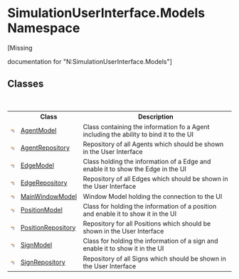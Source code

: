 # SimulationUserInterface.Models Namespace
 

\[Missing <summary> documentation for "N:SimulationUserInterface.Models"\]


## Classes
&nbsp;<table><tr><th></th><th>Class</th><th>Description</th></tr><tr><td>![Public class](media/pubclass.gif "Public class")</td><td><a href="6c29b917-c02a-75f0-1c61-b233fbcd175b">AgentModel</a></td><td>
Class containing the information fo a Agent including the ability to bind it to the UI</td></tr><tr><td>![Public class](media/pubclass.gif "Public class")</td><td><a href="46387967-c468-40a8-9904-13f25d58f794">AgentRepository</a></td><td>
Repository of all Agents which should be shown in the User Interface</td></tr><tr><td>![Public class](media/pubclass.gif "Public class")</td><td><a href="bdd3bb41-78af-06cb-96ea-1908376a08fe">EdgeModel</a></td><td>
Class holding the information of a Edge and enable it to show the Edge in the UI</td></tr><tr><td>![Public class](media/pubclass.gif "Public class")</td><td><a href="61d334d6-64cc-9550-6916-d36463f3b5d3">EdgeRepository</a></td><td>
Repository of all Edges which should be shown in the User Interface</td></tr><tr><td>![Public class](media/pubclass.gif "Public class")</td><td><a href="0ad81cde-afed-7d9b-27be-25a89dfc0643">MainWindowModel</a></td><td>
Window Model holding the connection to the UI</td></tr><tr><td>![Public class](media/pubclass.gif "Public class")</td><td><a href="b1a3086b-541e-a9a7-af92-5568e801e2db">PositionModel</a></td><td>
Class for holding the information of a position and enable it to show it in the UI</td></tr><tr><td>![Public class](media/pubclass.gif "Public class")</td><td><a href="bd60b5cd-2ccb-ed4c-9f42-a30ca4d5e5fd">PositionRepository</a></td><td>
Repository for all Positions which should be shown in the User Interface</td></tr><tr><td>![Public class](media/pubclass.gif "Public class")</td><td><a href="37b6e875-b324-8274-64fb-1596956953e6">SignModel</a></td><td>
Class for holding the information of a sign and enable it to show it in the UI</td></tr><tr><td>![Public class](media/pubclass.gif "Public class")</td><td><a href="32240a06-7181-b35b-520d-9c8838aa932c">SignRepository</a></td><td>
Repository of all Signs which should be shown in the User Interface</td></tr></table>&nbsp;
